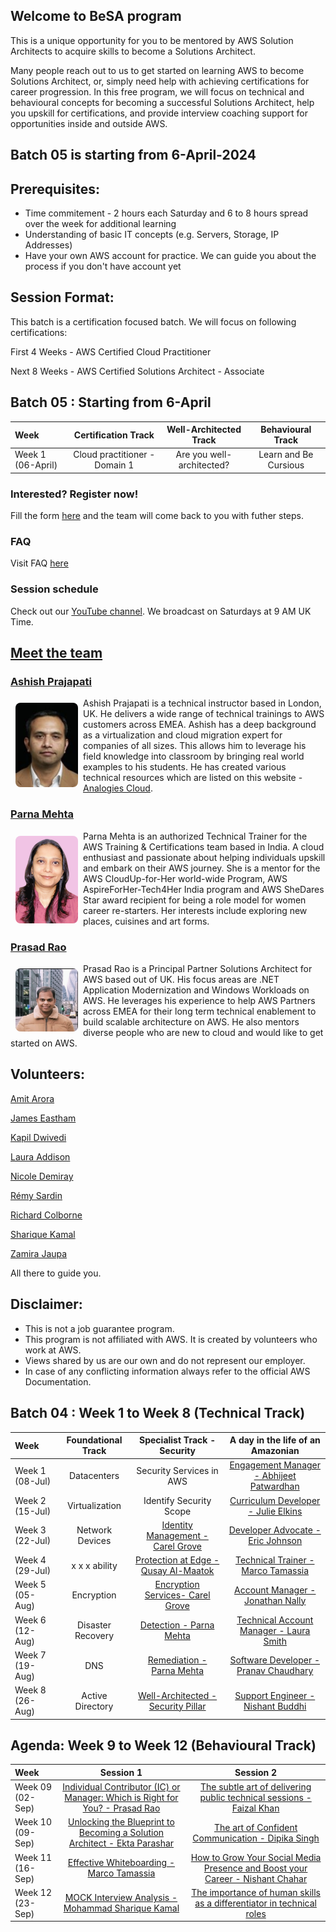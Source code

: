 ## Welcome to BeSA program

This is a unique opportunity for you to be mentored by AWS Solution Architects to acquire skills to become a Solutions Architect.

Many people reach out to us to get started on learning AWS to become Solutions Architect, or, simply need help with achieving certifications for career progression.
In this free program, we will focus on technical and behavioural concepts for becoming a successful Solutions Architect, help you upskill for certifications, and provide interview coaching support for opportunities inside and outside AWS.

## Batch 05 is starting from 6-April-2024

## Prerequisites:
- Time commitement - 2 hours each Saturday and 6 to 8 hours spread over the week for additional learning
- Understanding of basic IT concepts (e.g. Servers, Storage, IP Addresses)
- Have your own AWS account for practice. We can guide you about the process if you don't have account yet 

## Session Format:
This batch is a certification focused batch. We will focus on following certifications:

First 4 Weeks - AWS Certified Cloud Practitioner

Next 8 Weeks - AWS Certified Solutions Architect - Associate

## Batch 05 : Starting from 6-April


| Week          	| Certification Track             | Well-Architected Track          | Behavioural Track                |
| :---        	  |    :----:  			                |    :----:  	 				            |   	:---: 		                   |
| Week 1 (06-April)	| Cloud practitioner - Domain 1  | Are you well-architected?       | Learn and Be Cursious            |

### Interested? Register now!

Fill the form [here](https://docs.google.com/forms/d/e/1FAIpQLSea-Sw53TvWfbUZGY25Ia8UpG5gtbClBuxm2_cduAjyZfi4-g/viewform) and the team will come back to you with futher steps.


### FAQ

Visit FAQ [here](faq.md)

### Session schedule

Check out our [YouTube channel](https://youtube.com/@be-SA/live). We broadcast on Saturdays at 9 AM UK Time.

## [Meet the team](https://become-a-solutions-architect.github.io/)

### [Ashish Prajapati](https://www.linkedin.com/in/ash-tech/)
<img style="border-radius: 8px; float: left; width: 100px; margin: 8px;" alt="Ashish" src="assets/img/ash.png">

Ashish Prajapati is a technical instructor based in London, UK. He delivers a wide range of technical trainings to AWS customers across EMEA. Ashish has a deep background as a virtualization and cloud migration expert for companies of all sizes. This allows him to leverage his field knowledge into classroom by bringing real world examples to his students. He has created various technical resources which are listed on this website - [Analogies Cloud](https://www.analogiescloud.com).

<!---
### [James Eastham](https://www.linkedin.com/in/james-eastham/)
<img style="border-radius: 8px; float: left; width: 100px; margin: 8px;" alt="Prasad" src="assets/img/james.jpeg">

James Eastham is a Cloud Infrastructure Architect for AWS Professional Services based out of the UK. His main area of interest is helping people build serverless applications using .NET on AWS. He is an active membeer of both the Serverless and Microsoft Technical Field Communities. Outside of work, James spends a lot of time out in the hills with his 3 year old Labrador or training for an ultra-endurance run or cycling event.


### [Jamila Jamilova](https://www.linkedin.com/in/jjamilova/)
<img style="border-radius: 8px; float: left; width: 100px; margin: 8px;" alt="Jamila" src="assets/img/jamila.png">

Jamila Jamilova is a Solutions Architect helping Manufacturing and Industrials customers to transform their businesses by solving complex technical problems. She is an active member of Technical Field Community with focus on Internet of Things (IoT). In her spare time she is playing piano, practicing karate and enjoys playing racing cars.
-->
### [Parna Mehta](https://www.linkedin.com/in/parna-mehta-375482140/)
<img style="border-radius: 8px; float: left; width: 100px; margin: 8px;" alt="Parna" src="assets/img/Parna.png">

Parna Mehta is an authorized Technical Trainer for the AWS Training & Certifications team based in India. A cloud enthusiast and passionate about helping individuals upskill and embark on their AWS journey. She is a mentor for the AWS CloudUp-for-Her world-wide Program, AWS AspireForHer-Tech4Her India program and AWS SheDares Star award recipient for being a role model for women career re-starters. Her interests include exploring new places, cuisines and art forms.

### [Prasad Rao](https://www.linkedin.com/in/kprasadrao/)
<img style="border-radius: 8px; float: left; width: 100px; margin: 8px;" alt="Prasad" src="assets/img/prasad.png">

Prasad Rao is a Principal Partner Solutions Architect for AWS based out of UK. His focus areas are .NET Application Modernization and Windows Workloads on AWS. He leverages his experience to help AWS Partners across EMEA for their long term technical enablement to build scalable architecture on AWS. He also mentors diverse people who are new to cloud and would like to get started on AWS.

## Volunteers:
[Amit Arora](https://www.linkedin.com/in/amit-arora-cloud-security/)

[James Eastham](https://www.linkedin.com/in/james-eastham/)

[Kapil Dwivedi ](https://www.linkedin.com/in/kapildwivedi/)

[Laura Addison](https://www.linkedin.com/in/laura-addison-61366121/)

[Nicole Demiray](https://www.linkedin.com/in/nicole-demiray/)

[Rémy Sardin](https://www.linkedin.com/in/remysardin/)

[Richard Colborne](https://www.linkedin.com/in/richardcolborne/)

[Sharique Kamal](https://www.linkedin.com/in/shariquekamal/)

[Zamira Jaupa](https://www.linkedin.com/in/zamirajaupaj/)

All there to guide you.

## Disclaimer:
- This is not a job guarantee program. 
- This program is not affiliated with AWS. It is created by volunteers who work at AWS.
- Views shared by us are our own and do not represent our employer.
- In case of any conflicting information always refer to the official AWS Documentation.

## Batch 04 : Week 1 to Week 8 (Technical Track)


| Week          	| Foundational Track              | Specialist Track - Security   | A day in the life of an Amazonian  |
| :---        	  |    :----:  			                |    :----:  	 				          |   	:---: 		                  |
| Week 1 (08-Jul)	| Datacenters 	              | Security Services in AWS | [Engagement Manager - Abhijeet Patwardhan](https://www.linkedin.com/in/abhijeet-patwardhan-3763ab15/)         	| 
| Week 2 (15-Jul)	| Virtualization           | Identify Security Scope   | [Curriculum Developer - Julie Elkins](https://www.linkedin.com/in/julie-elkins-33b30430/)         	| 
| Week 3 (22-Jul)	| Network Devices             | [Identity Management - Carel Grove](https://www.linkedin.com/in/carel-grove/)       | [Developer Advocate - Eric Johnson](https://www.linkedin.com/in/singledigit/)         	| 
| Week 4 (29-Jul)	|  x x x ability              | [Protection at Edge - Qusay Al-Maatok](https://www.linkedin.com/in/qusay-al-maatouk/)        | [Technical Trainer - Marco Tamassia](https://www.linkedin.com/in/marcotamassia/)        	| 
| Week 5 (05-Aug) | Encryption                  | [Encryption Services- Carel Grove](https://www.linkedin.com/in/carel-grove/)       | [Account Manager - Jonathan Nally](https://www.linkedin.com/in/jonathannally/)           	| 
| Week 6 (12-Aug)	| Disaster Recovery           | [Detection - Parna Mehta](https://www.linkedin.com/in/parna-mehta-375482140/)                 | [Technical Account Manager - Laura Smith](https://www.linkedin.com/in/laura-l-smith/)  	| 
| Week 7 (19-Aug)	| DNS                         | [Remediation - Parna Mehta](https://www.linkedin.com/in/parna-mehta-375482140/)               | [Software Developer - Pranav Chaudhary](https://www.linkedin.com/in/chaudharypranav/)         	| 
| Week 8 (26-Aug)	| Active Directory         | [Well-Architected - Security Pillar](https://wa.aws.amazon.com/wellarchitected/2020-07-02T19-33-23/wat.pillar.security.en.html)       | [Support Engineer - Nishant Buddhi](https://www.linkedin.com/in/nishant-buddhi/)            	| 

## Agenda: Week 9 to Week 12 (Behavioural Track)

| Week          	| Session 1                       | Session 2                     |
| :---        	  |    :----:  			                |    :----:  	 				          |   
| Week 09 (02-Sep)	| [Individual Contributor (IC) or Manager: Which is Right for You? - Prasad Rao](https://www.linkedin.com/in/kprasadrao/) | [The subtle art of delivering public technical sessions - Faizal Khan](https://www.linkedin.com/in/faizal-khan/)   |  
| Week 10 (09-Sep)	| [Unlocking the Blueprint to Becoming a Solution Architect - Ekta Parashar](https://www.linkedin.com/in/ektaparashar/)        | [The art of Confident Communication - Dipika Singh](https://www.linkedin.com/in/dipika-singh-7b36115/)|
| Week 11 (16-Sep)	| [Effective Whiteboarding - Marco Tamassia](https://www.linkedin.com/in/marcotamassia/)            | [How to Grow Your Social Media Presence and Boost your Career - Nishant Chahar](https://www.linkedin.com/in/chaharnishant11/)   |
| Week 12 (23-Sep)	| [MOCK Interview Analysis - Mohammad Sharique Kamal](https://www.linkedin.com/in/shariquekamal/) | [The importance of human skills as a differentiator in technical roles](https://www.linkedin.com/in/simranjindal/)|


